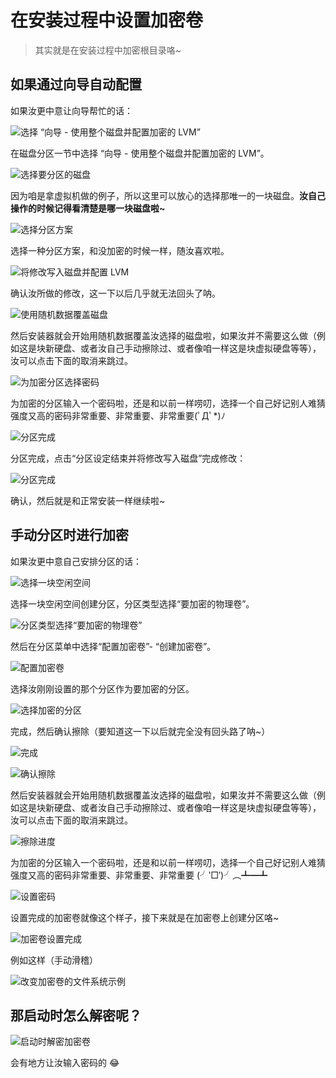 # 在安装过程中设置加密卷

> 其实就是在安装过程中加密根目录咯~ 

## 如果通过向导自动配置

如果汝更中意让向导帮忙的话：

![选择 “向导 - 使用整个磁盘并配置加密的 LVM”](/assets/encrypt_installation/auto_1.png)

在磁盘分区一节中选择 “向导 - 使用整个磁盘并配置加密的 LVM”。

![选择要分区的磁盘](/assets/encrypt_installation/auto_2.png)

因为咱是拿虚拟机做的例子，所以这里可以放心的选择那唯一的一块磁盘。**汝自己操作的时候记得看清楚是哪一块磁盘啦~**

![选择分区方案](/assets/encrypt_installation/auto_3.png)

选择一种分区方案，和没加密的时候一样，随汝喜欢啦。

![将修改写入磁盘并配置 LVM](/assets/encrypt_installation/auto_4.png)

确认汝所做的修改，这一下以后几乎就无法回头了呐。

![使用随机数据覆盖磁盘](/assets/encrypt_installation/auto_5.png)

然后安装器就会开始用随机数据覆盖汝选择的磁盘啦，如果汝并不需要这么做（例如这是块新硬盘、或者汝自己手动擦除过、或者像咱一样这是块虚拟硬盘等等），汝可以点击下面的取消来跳过。

![为加密分区选择密码](/assets/encrypt_installation/auto_6.png)

为加密的分区输入一个密码啦，还是和以前一样唠叨，选择一个自己好记别人难猜强度又高的密码非常重要、非常重要、非常重要(ﾟДﾟ*)ﾉ

![分区完成](/assets/encrypt_installation/auto_7.png)

分区完成，点击“分区设定结束并将修改写入磁盘”完成修改：

![分区完成](/assets/encrypt_installation/auto_8.png)

确认，然后就是和正常安装一样继续啦~

## 手动分区时进行加密

如果汝更中意自己安排分区的话：

![选择一块空闲空间](/assets/encrypt_installation/manual_0.png)

选择一块空闲空间创建分区，分区类型选择“要加密的物理卷”。

![分区类型选择“要加密的物理卷”](/assets/encrypt_installation/manual_1.png)

然后在分区菜单中选择“配置加密卷”- “创建加密卷”。

![配置加密卷](/assets/encrypt_installation/manual_2.png)

选择汝刚刚设置的那个分区作为要加密的分区。

![选择加密的分区](/assets/encrypt_installation/manual_3.png)

完成，然后确认擦除（要知道这一下以后就完全没有回头路了呐~）

![完成](/assets/encrypt_installation/manual_4.png)

![确认擦除](/assets/encrypt_installation/manual_5.png)

然后安装器就会开始用随机数据覆盖汝选择的磁盘啦，如果汝并不需要这么做（例如这是块新硬盘、或者汝自己手动擦除过、或者像咱一样这是块虚拟硬盘等等），汝可以点击下面的取消来跳过。

![擦除进度](/assets/encrypt_installation/manual_6.png)

为加密的分区输入一个密码啦，还是和以前一样唠叨，选择一个自己好记别人难猜强度又高的密码非常重要、非常重要、非常重要 (╯‵□′)╯︵┻━┻

![设置密码](/assets/encrypt_installation/manual_7.png)

设置完成的加密卷就像这个样子，接下来就是在加密卷上创建分区咯~

![加密卷设置完成](/assets/encrypt_installation/manual_8.png)

例如这样（手动滑稽）

![改变加密卷的文件系统示例](/assets/encrypt_installation/manual_9.png)

## 那启动时怎么解密呢？

![启动时解密加密卷](/assets/encrypt_installation/unlock.png)

会有地方让汝输入密码的 😂
